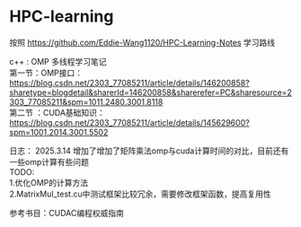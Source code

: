 # HPC-learning

按照 https://github.com/Eddie-Wang1120/HPC-Learning-Notes  学习路线


c++ : OMP 多线程学习笔记   
第一节：OMP接口：https://blog.csdn.net/2303_77085211/article/details/146200858?sharetype=blogdetail&sharerId=146200858&sharerefer=PC&sharesource=2303_77085211&spm=1011.2480.3001.8118   
第二节 ：CUDA基础知识：https://blog.csdn.net/2303_77085211/article/details/145629600?spm=1001.2014.3001.5502    




日志：
2025.3.14 增加了增加了矩阵乘法omp与cuda计算时间的对比，目前还有一些omp计算有些问题  
TODO:  
1.优化OMP的计算方法       
2.MatrixMul_test.cu中测试框架比较冗余，需要修改框架函数，提高复用性       


参考书目：CUDAC编程权威指南  